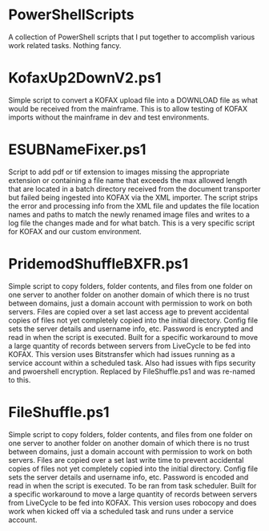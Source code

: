# PowerShellScripts
A collection of PowerShell scripts that I put together to accomplish various work related tasks. Nothing fancy.

# KofaxUp2DownV2.ps1
Simple script to convert a KOFAX upload file into a DOWNLOAD file as what would be received from the mainframe. This is to allow testing of KOFAX imports without the mainframe in dev and test environments.

# ESUBNameFixer.ps1
Script to add pdf or tif extension to images missing the appropriate extension or containing a file name that exceeds the max allowed length that are located in a batch directory received from the document transporter but failed being ingested into KOFAX via the XML importer. The script strips the error and processing info from the XML file and updates the file location names and paths to match the newly renamed image files and writes to a log file the changes made and for what batch.  This is a very specific script for KOFAX and our custom environment.

# PridemodShuffleBXFR.ps1
Simple script to copy folders, folder contents, and files from one folder on one server to another folder on another domain of which there is no trust between domains, just a domain account with permission to work on both servers. Files are copied over a set last access age to prevent accidental copies of files not yet completely copied into the initial directory. Config file sets the server details and username info, etc. Password is encrypted and read in when the script is executed. Built for a specific workaround to move a large quantity of records between servers from LiveCycle to be fed into KOFAX. This version uses Bitstransfer which had issues running as a service account within a scheduled task. Also had issues with fips security and pwoershell encryption. Replaced by FileShuffle.ps1 and was re-named to this.

# FileShuffle.ps1
Simple script to copy folders, folder contents, and files from one folder on one server to another folder on another domain of which there is no trust between domains, just a domain account with permission to work on both servers. Files are copied over a set last write time to prevent accidental copies of files not yet completely copied into the initial directory. Config file sets the server details and username info, etc. Password is encoded and read in when the script is executed. To be ran from task scheduler. Built for a specific workaround to move a large quantity of records between servers from LiveCycle to be fed into KOFAX. This version uses robocopy and does work when kicked off via a scheduled task and runs under a service account.
